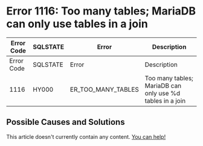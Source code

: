 
# Error 1116: Too many tables; MariaDB can only use tables in a join


| Error Code | SQLSTATE | Error | Description |
| --- | --- | --- | --- |
| Error Code | SQLSTATE | Error | Description |
| 1116 | HY000 | ER_TOO_MANY_TABLES | Too many tables; MariaDB can only use %d tables in a join |




## Possible Causes and Solutions


This article doesn't currently contain any content. [You can help!](/en/writing-and-editing-knowledge-base-articles/)

